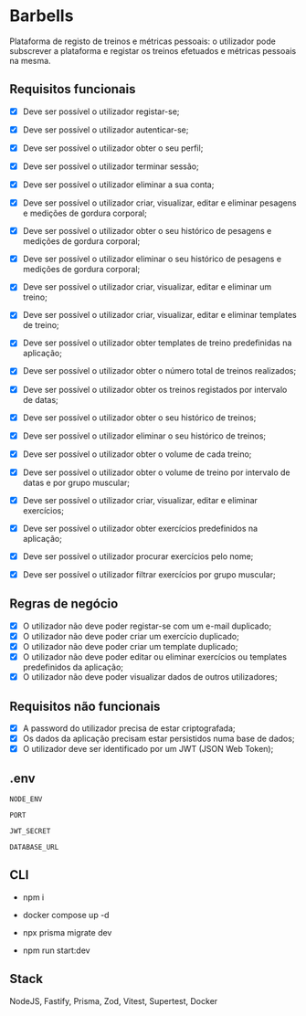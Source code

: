 # Barbells

Plataforma de registo de treinos e métricas pessoais: o utilizador pode subscrever a plataforma e registar os treinos efetuados e métricas pessoais na mesma.

## Requisitos funcionais

- [x] Deve ser possível o utilizador registar-se;
- [x] Deve ser possível o utilizador autenticar-se;
- [x] Deve ser possível o utilizador obter o seu perfil;
- [x] Deve ser possível o utilizador terminar sessão;
- [x] Deve ser possível o utilizador eliminar a sua conta;

- [x] Deve ser possível o utilizador criar, visualizar, editar e eliminar pesagens e medições de gordura corporal;
- [x] Deve ser possível o utilizador obter o seu histórico de pesagens e medições de gordura corporal;
- [x] Deve ser possível o utilizador eliminar o seu histórico de pesagens e medições de gordura corporal;

- [x] Deve ser possível o utilizador criar, visualizar, editar e eliminar um treino;
- [x] Deve ser possível o utilizador criar, visualizar, editar e eliminar templates de treino;
- [x] Deve ser possível o utilizador obter templates de treino predefinidas na aplicação;

- [x] Deve ser possível o utilizador obter o número total de treinos realizados;
- [x] Deve ser possível o utilizador obter os treinos registados por intervalo de datas;
- [x] Deve ser possível o utilizador obter o seu histórico de treinos;
- [x] Deve ser possível o utilizador eliminar o seu histórico de treinos;

- [x] Deve ser possível o utilizador obter o volume de cada treino;
- [x] Deve ser possível o utilizador obter o volume de treino por intervalo de datas e por grupo muscular;

- [x] Deve ser possível o utilizador criar, visualizar, editar e eliminar exercícios;
- [x] Deve ser possível o utilizador obter exercícios predefinidos na aplicação;
- [x] Deve ser possível o utilizador procurar exercícios pelo nome;
- [x] Deve ser possível o utilizador filtrar exercícios por grupo muscular;

## Regras de negócio

- [x] O utilizador não deve poder registar-se com um e-mail duplicado;
- [x] O utilizador não deve poder criar um exercício duplicado;
- [x] O utilizador não deve poder criar um template duplicado;
- [x] O utilizador não deve poder editar ou eliminar exercícios ou templates predefinidos da aplicação;
- [x] O utilizador não deve poder visualizar dados de outros utilizadores;

## Requisitos não funcionais

- [x] A password do utilizador precisa de estar criptografada;
- [x] Os dados da aplicação precisam estar persistidos numa base de dados;
- [x] O utilizador deve ser identificado por um JWT (JSON Web Token);

## .env

`NODE_ENV`

`PORT`

`JWT_SECRET`

`DATABASE_URL`

## CLI

- npm i

- docker compose up -d

- npx prisma migrate dev

- npm run start:dev

## Stack

NodeJS, Fastify, Prisma, Zod, Vitest, Supertest, Docker
